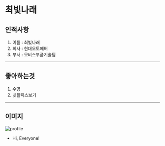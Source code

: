 # 최빛나래

## 인적사항

1. 이름 : 최빛나래
2. 회사 : 현대오토에버
3. 부서 : 모비스부품기술팀

---

## 좋아하는것

1. 수영
2. 넷플릭스보기

---

## 이미지

![profile](
https://i.namu.wiki/i/KnGgt5JavNdE9w_X4rorkmq9CMsjLF_D2cD4Vps2PddQnQZ5rfWyjLPCSIIM9V9JAhqFBaD9trGTJySwpTiO1g.webp)

- Hi, Everyone!